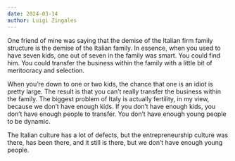 ```yaml
---
date: 2024-03-14
author: Luigi Zingales
---
```


One friend of mine was saying that the demise of the Italian firm family structure is the demise of the Italian family. In essence, when you used to have seven kids, one out of seven in the family was smart. You could find him. You could transfer the business within the family with a little bit of meritocracy and selection.

When you’re down to one or two kids, the chance that one is an idiot is pretty large. The result is that you can’t really transfer the business within the family. The biggest problem of Italy is actually fertility, in my view, because we don’t have enough kids. If you don’t have enough kids, you don’t have enough people to transfer. You don’t have enough young people to be dynamic.

The Italian culture has a lot of defects, but the entrepreneurship culture was there, has been there, and it still is there, but we don’t have enough young people.
